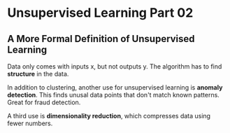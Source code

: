 # Unsupervised Learning Part 02

## A More Formal Definition of Unsupervised Learning

Data only comes with inputs x, but not outputs y. The algorithm has to find **structure** in the data.

In addition to clustering, another use for unsupervised learning is **anomaly detection**. This finds unusal data points that don't match known patterns. Great for fraud detection.

A third use is **dimensionality reduction**, which compresses data using fewer numbers. 


